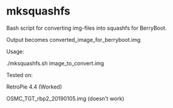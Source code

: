# mksquashfs
Bash script for converting img-files into squashfs for BerryBoot.

Output becomes converted_image_for_berryboot.img

Usage:

./mksquashfs.sh image_to_convert.img



Tested on:

RetroPie 4.4 (Worked)

OSMC_TGT_rbp2_20190105.img (doesn't work)
